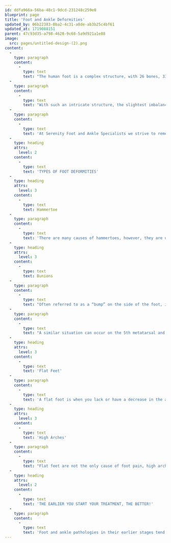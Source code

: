 ```yaml
---
id: ddfa966a-56ba-48c1-9dcd-231248c259e0
blueprint: page
title: 'Foot and Ankle Deformities'
updated_by: 06b22383-0ba2-4c31-a8de-ab3b25c4bf61
updated_at: 1719088151
parent: 47c93d35-a798-4628-9c68-5a9d921a1e88
image:
  src: pages/untitled-design-(2).png
content:
  -
    type: paragraph
    content:
      -
        type: text
        text: "The human foot is a complex structure, with 26 bones, 33 joints, and over 100 muscles, tendons and ligaments. All of these structures work together to bear your body weight, transmit force and allow your body to walk and run!\_"
  -
    type: paragraph
    content:
      -
        type: text
        text: "With such an intricate structure, the slightest imbalance or change from the standard foot structure can lead to pain or discomfort. Some of those sources of pain can come from a bunion, plantar fasciitis, tendonitis or much more.\_"
  -
    type: paragraph
    content:
      -
        type: text
        text: 'At Serenity Foot and Ankle Specialists we strive to remedy your pain so that you can get back to the activities you want to pursue to live a healthy and fulfilling life. We do this by offering a range of treatment options, from conservative treatment for managing your symptoms to reconstructive surgery. We see treating a patient as a team approach and will include you in the decision making process and will choose the treatment plans that best suit your needs and goals.'
  -
    type: heading
    attrs:
      level: 2
    content:
      -
        type: text
        text: 'TYPES OF FOOT DEFORMITIES'
  -
    type: heading
    attrs:
      level: 3
    content:
      -
        type: text
        text: Hammertoe
  -
    type: paragraph
    content:
      -
        type: text
        text: 'There are many causes of hammertoes, however, they are usually caused by an imbalance in the muscles, tendons, and ligaments of the leg and feet. They start out as flexible deformities but can become rigid over time. Most patients find it irritating or painful when the tops of their toes rub on shoe gear. These hammertoes can also become painful themselves because of the shape of the toe changes.'
  -
    type: heading
    attrs:
      level: 3
    content:
      -
        type: text
        text: Bunions
  -
    type: paragraph
    content:
      -
        type: text
        text: "Often referred to as a “bump” on the side of the foot, it is often caused by a tight gastroc soleus muscle belly, that leads to overpronation, thus unlocking the midtarsal joint and allowing your first metatarsal to rotate out, causing the bunion.\_"
  -
    type: paragraph
    content:
      -
        type: text
        text: "A similar situation can occur on the 5th metatarsal and is referred to as a tailor’s bunion.\_"
  -
    type: heading
    attrs:
      level: 3
    content:
      -
        type: text
        text: 'Flat Feet'
  -
    type: paragraph
    content:
      -
        type: text
        text: 'A flat foot is when you lack or have a decrease in the arch of your foot. A flatfoot can affect the way weight and forces are distributed across your feet as you ambulate. Flatfeet or fallen arches can be very painful and cause a myriad of symptoms and pathologies. Some of these include but are not limited to – heel pain, posterior tibial tendonitis, peroneal tendonitis, bunions, hallux rigidus, and much more! Flatfeet can even cause knee, hip, and back pain!'
  -
    type: heading
    attrs:
      level: 3
    content:
      -
        type: text
        text: 'High Arches'
  -
    type: paragraph
    content:
      -
        type: text
        text: "Flat feet are not the only cause of foot pain, high arches can cause pain as well! A high arch, or a cavus foot type can cause pain because body weight and forces are being distributed across the heels and balls of the feet. This is where people with high arches will have most of their pain.\_"
  -
    type: heading
    attrs:
      level: 2
    content:
      -
        type: text
        text: 'THE EARLIER YOU START YOUR TREATMENT, THE BETTER!'
  -
    type: paragraph
    content:
      -
        type: text
        text: 'Foot and ankle pathologies in their earlier stages tend to be easier to treat and influence than those deformities that have become more rigid. The sooner you see us for treatment, the sooner you will be able to get back to the activities you love to do! But don’t be alarmed! Chronic conditions are treatable as well! Make an appointment today!'
---
```

